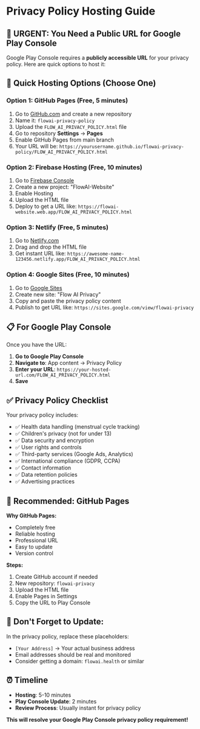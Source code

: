 # Privacy Policy Hosting Guide

## 🚨 URGENT: You Need a Public URL for Google Play Console

Google Play Console requires a **publicly accessible URL** for your privacy policy. Here are quick options to host it:

## 🚀 **Quick Hosting Options (Choose One)**

### **Option 1: GitHub Pages (Free, 5 minutes)**
1. Go to [GitHub.com](https://github.com) and create a new repository
2. Name it: `flowai-privacy-policy`
3. Upload the `FLOW_AI_PRIVACY_POLICY.html` file
4. Go to repository **Settings** → **Pages**
5. Enable GitHub Pages from main branch
6. Your URL will be: `https://yourusername.github.io/flowai-privacy-policy/FLOW_AI_PRIVACY_POLICY.html`

### **Option 2: Firebase Hosting (Free, 10 minutes)**
1. Go to [Firebase Console](https://console.firebase.google.com)
2. Create a new project: "FlowAI-Website"
3. Enable Hosting
4. Upload the HTML file
5. Deploy to get a URL like: `https://flowai-website.web.app/FLOW_AI_PRIVACY_POLICY.html`

### **Option 3: Netlify (Free, 5 minutes)**
1. Go to [Netlify.com](https://netlify.com)
2. Drag and drop the HTML file
3. Get instant URL like: `https://awesome-name-123456.netlify.app/FLOW_AI_PRIVACY_POLICY.html`

### **Option 4: Google Sites (Free, 10 minutes)**
1. Go to [Google Sites](https://sites.google.com)
2. Create new site: "Flow AI Privacy"
3. Copy and paste the privacy policy content
4. Publish to get URL like: `https://sites.google.com/view/flowai-privacy`

## 📋 **For Google Play Console**

Once you have the URL:

1. **Go to Google Play Console**
2. **Navigate to**: App content → Privacy Policy
3. **Enter your URL**: `https://your-hosted-url.com/FLOW_AI_PRIVACY_POLICY.html`
4. **Save**

## ✅ **Privacy Policy Checklist**

Your privacy policy includes:
- ✅ Health data handling (menstrual cycle tracking)
- ✅ Children's privacy (not for under 13)
- ✅ Data security and encryption
- ✅ User rights and controls
- ✅ Third-party services (Google Ads, Analytics)
- ✅ International compliance (GDPR, CCPA)
- ✅ Contact information
- ✅ Data retention policies
- ✅ Advertising practices

## 🎯 **Recommended: GitHub Pages**

**Why GitHub Pages:**
- Completely free
- Reliable hosting
- Professional URL
- Easy to update
- Version control

**Steps:**
1. Create GitHub account if needed
2. New repository: `flowai-privacy`
3. Upload the HTML file
4. Enable Pages in Settings
5. Copy the URL to Play Console

## 📧 **Don't Forget to Update:**

In the privacy policy, replace these placeholders:
- `[Your Address]` → Your actual business address
- Email addresses should be real and monitored
- Consider getting a domain: `flowai.health` or similar

## ⏰ **Timeline**
- **Hosting**: 5-10 minutes
- **Play Console Update**: 2 minutes
- **Review Process**: Usually instant for privacy policy

**This will resolve your Google Play Console privacy policy requirement!**
